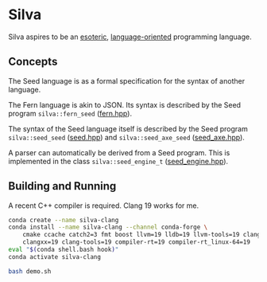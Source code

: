 # Silva

Silva aspires to be an [esoteric](https://en.wikipedia.org/wiki/Esoteric_programming_language),
[language-oriented](https://en.wikipedia.org/wiki/Language-oriented_programming) programming
language.


## Concepts

The Seed language is as a formal specification for the syntax of another language.

The Fern language is akin to JSON. Its syntax is described by the Seed program
`silva::fern_seed` ([fern.hpp](cpp/fern.hpp)).

The syntax of the Seed language itself is described by the Seed program
`silva::seed_seed` ([seed.hpp](cpp/syntax/seed.hpp)) and
`silva::seed_axe_seed` ([seed_axe.hpp](cpp/syntax/seed_axe.hpp)).

A parser can automatically be derived from a Seed program.
This is implemented in the class
`silva::seed_engine_t` ([seed_engine.hpp](cpp/syntax/seed_engine.hpp)).


## Building and Running

A recent C++ compiler is required. Clang 19 works for me.

```bash
conda create --name silva-clang
conda install --name silva-clang --channel conda-forge \
    cmake ccache catch2=3 fmt boost llvm=19 lldb=19 llvm-tools=19 clang=19 \
    clangxx=19 clang-tools=19 compiler-rt=19 compiler-rt_linux-64=19
eval "$(conda shell.bash hook)"
conda activate silva-clang
```

```bash
bash demo.sh
```
